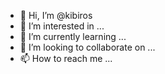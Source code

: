- 👋 Hi, I’m @kibiros
- 👀 I’m interested in ...
- 🌱 I’m currently learning ...
- 💞️ I’m looking to collaborate on ...
- 📫 How to reach me ...

<!---
kibiros/kibiros is a ✨ special ✨ repository because its `README.md` (this file) appears on your GitHub profile.
You can click the Preview link to take a look at your changes.
--->
